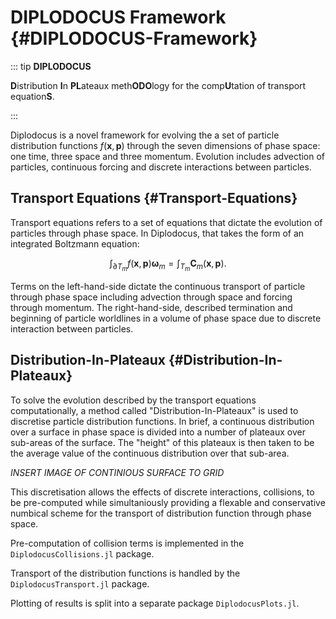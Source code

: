 
# DIPLODOCUS Framework {#DIPLODOCUS-Framework}

::: tip **DIPLODOCUS**

**D**istribution **I**n **PL**ateaux meth**ODO**logy for the comp**U**tation of transport equation**S**.

:::

Diplodocus is a novel framework for evolving the a set of particle distribution functions $f(\boldsymbol{x},\boldsymbol{p})$ through the seven dimensions of phase space: one time, three space and three momentum. Evolution includes advection of particles, continuous forcing and discrete interactions between particles.   

## Transport Equations {#Transport-Equations}

Transport equations refers to a set of equations that dictate the evolution of particles through phase space. In Diplodocus, that takes the form of an integrated Boltzmann equation: 

$$\int_{\partial T_m} f(\boldsymbol{x},\boldsymbol{p}) \boldsymbol{\omega}_m = \int_{T_m} \boldsymbol{C}_{m}(\boldsymbol{x},\boldsymbol{p}).$$

Terms on the left-hand-side dictate the continuous transport of particle through phase space including advection through space and forcing through momentum. The right-hand-side, described termination and beginning of particle worldlines in a volume of phase space due to discrete interaction between particles. 

## Distribution-In-Plateaux {#Distribution-In-Plateaux}

To solve the evolution described by the transport equations computationally, a method called &quot;Distribution-In-Plateaux&quot; is used to discretise particle distribution functions. In brief, a continuous distribution over a surface in phase space is divided into a number of plateaux over sub-areas of the surface. The &quot;height&quot; of this plateaux is then taken to be the average value of the continuous distribution over that sub-area. 

_INSERT IMAGE OF CONTINIOUS SURFACE TO GRID_

This discretisation allows the effects of discrete interactions, collisions, to be pre-computed while simultaniously providing a flexable and conservative numbical scheme for the transport of distribution function through phase space. 

Pre-computation of collision terms is implemented in the `DiplodocusCollisions.jl` package. 

Transport of the distribution functions is handled by the `DiplodocusTransport.jl` package.

Plotting of results is split into a separate package `DiplodocusPlots.jl`.
